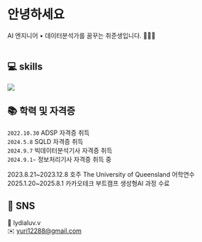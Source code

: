 # 안녕하세요
AI 엔지니어 • 데이터분석가를 꿈꾸는 취준생입니다. 👩🏻‍💻
<br><br>

## 💻 skills
<img src="https://img.shields.io/badge/MySQL-4479A1?style=for-the-badge&logo=mysql&logoColor=white">

## 📚 학력 및 자격증
`2022.10.30` ADSP 자격증 취득 <br>
`2024.5.8` SQLD 자격증 취득 <br>
`2024.9.7` 빅데이터분석기사 자격증 취득 <br>
`2024.9.1~` 정보처리기사 자격증 취득 중 <br>

2023.8.21~2023.12.8 호주 The University of Queensland 어학연수 <br>
2025.1.20~2025.8.1 카카오테크 부트캠프 생성형AI 과정 수료 <br>

## 💬 SNS
📱 lydialuv.v <br>
✉️ yuri12288@gmail.com
